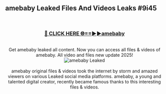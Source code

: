 ## amebaby Leaked Files And Videos Leaks #9i45
<br>
<div align="center">
<h3><a href="https://watchclip.my.id/amebaby" rel="nofollow">🔴 CLICK HERE 🌐==►►amebaby</a></h3>
<br>
Get amebaby leaked all content. Now you can access all files & videos of amebaby. All video and files new update 2025!
<br>
<a href="https://watchclip.my.id/amebaby" rel="nofollow" data-target="animated-image.originalLink"><img src="https://i.ibb.co.com/WyWwxjT/player-gif2.gif" alt="amebaby Leaked" style="max-width: 100%; display: inline-block;" data-target="animated-image.originalImage"></a>
<br><br>
amebaby original files & videos took the internet by storm and amazed viewers on various Leaked social media platforms. amebaby, a young and talented digital creator, recently became famous thanks to this interesting files & videos.
</div>
<br>